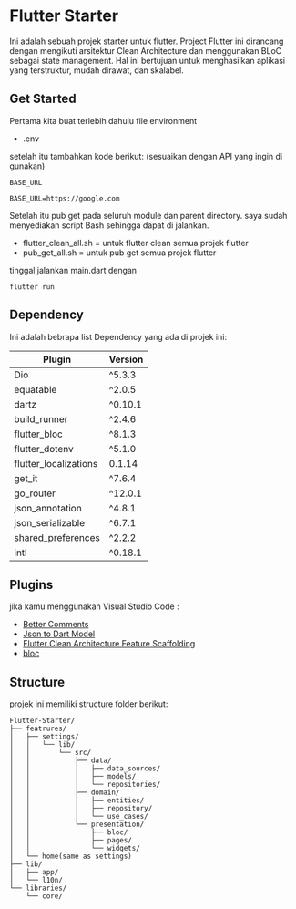 # Flutter Starter

Ini adalah sebuah projek starter untuk flutter. Project Flutter ini dirancang dengan mengikuti arsitektur Clean Architecture dan menggunakan BLoC sebagai state management. Hal ini bertujuan untuk menghasilkan aplikasi yang terstruktur, mudah dirawat, dan skalabel.

## Get Started

Pertama kita buat terlebih dahulu file environment

- .env

setelah itu tambahkan kode berikut: (sesuaikan dengan API yang ingin di gunakan)

`BASE_URL`

```shell
BASE_URL=https://google.com
```

Setelah itu pub get pada seluruh module dan parent directory. saya sudah menyediakan script Bash sehingga dapat di jalankan.

- flutter_clean_all.sh = untuk flutter clean semua projek flutter
- pub_get_all.sh = untuk pub get semua projek flutter

tinggal jalankan main.dart dengan

```shell
flutter run
```

## Dependency

Ini adalah bebrapa list Dependency yang ada di projek ini:

| Plugin                | Version |
| --------------------- | ------- |
| Dio                   | ^5.3.3  |
| equatable             | ^2.0.5  |
| dartz                 | ^0.10.1 |
| build_runner          | ^2.4.6  |
| flutter_bloc          | ^8.1.3  |
| flutter_dotenv        | ^5.1.0  |
| flutter_localizations | 0.1.14  |
| get_it                | ^7.6.4  |
| go_router             | ^12.0.1 |
| json_annotation       | ^4.8.1  |
| json_serializable     | ^6.7.1  |
| shared_preferences    | ^2.2.2  |
| intl                  | ^0.18.1 |

## Plugins

jika kamu menggunakan Visual Studio Code :

- [Better Comments][better_comments_plugin]
- [Json to Dart Model][json_to_dart_model]
- [Flutter Clean Architecture Feature Scaffolding][clean_architecture_plugin]
- [bloc][bloc_plugin]

## Structure

projek ini memiliki structure folder berikut:

```
Flutter-Starter/
├── featrures/
│   ├── settings/
│   │   └── lib/
│   │       └── src/
│   │           ├── data/
│   │           │   ├── data_sources/
│   │           │   ├── models/
│   │           │   └── repositories/
│   │           ├── domain/
│   │           │   ├── entities/
│   │           │   ├── repository/
│   │           │   └── use_cases/
│   │           └── presentation/
│   │               ├── bloc/
│   │               ├── pages/
│   │               └── widgets/
│   └── home(same as settings)
├── lib/
│   ├── app/
│   └── l10n/
└── libraries/
    └── core/

```

[better_comments_plugin]: https://marketplace.visualstudio.com/items?itemName=aaron-bond.better-comments
[json_to_dart_model]: https://marketplace.visualstudio.com/items?itemName=hirantha.json-to-dart
[clean_architecture_plugin]: https://marketplace.visualstudio.com/items?itemName=FullyStackedDevelopment.flutter-clean-architecture-scaffold
[bloc_plugin]: https://marketplace.visualstudio.com/items?itemName=FelixAngelov.bloc
[dart_language_badge]: https://img.shields.io/badge/Language-Dart-blue